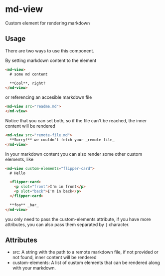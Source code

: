 # md-view

Custom element for rendering markdown

## Usage

There are two ways to use this component.

By setting markdown content to the element

```html
<md-view>
  # some md content

  **Cool**, right?
</md-view>
```

or referencing an accesible markdown file

```html
<md-view src="readme.md">
</md-view>
```

Notice that you can set both, so if the file can't be reached, the 
inner content will be rendered

```html
<md-view src="remote-file.md">
  **Sorry!** we couldn't fetch your _remote file_
</md-view>
```

In your markdown content you can also render some other custom elements, like

```html
<md-view custom-elements="flipper-card">
  # Hello

  <flipper-card>
    <p slot="front">I'm in front</p>
    <p slot="back">I'm in back</p>
  </flipper-card>

  **foo** _bar_
</md-view>
```

you only need to pass the custom-elements attribute, if you have more attributes, 
you can also pass them separated by `|` character.

## Attributes

- src: A string with the path to a remote markdown file, if not provided or
not found, inner content will be rendered
- custom-elements: A list of custom elements that can be rendered along with your markdown.
